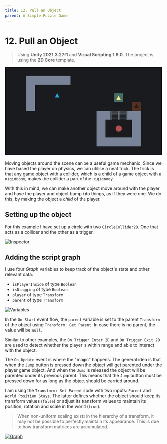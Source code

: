 ```yaml
---
title: 12. Pull an Object
parent: A Simple Puzzle Game
---
```


# 12. Pull an Object

> Using **Unity 2021.3.27f1** and **Visual Scripting 1.8.0**. The project is using the **2D Core** template.

![Demo](./demo.gif)

Moving objects around the scene can be a useful game mechanic. Since we have based the player on physics, we can utilise a neat trick. The trick is that any game object with a collider, which is a child of a game object with a `Rigidbody`, makes the collider a part of the `Rigidbody`.

With this in mind, we can make another object move around with the player and have the player and object bump into things, as if they were one. We do this, by making the object a *child* of the player.

## Setting up the object

For this example I have set up a circle with two `CircleCollider2D`. One that acts as a collider and the other as a trigger.

<img src="./inspector-1x.webp" srcset="./inspector-1x.webp 1x, ./inspector-2x.webp 2x" alt="Inspector">

## Adding the script graph

I use four *Graph* variables to keep track of the object's state and other relevant data. 

- `isPlayerInside` of type `Boolean`
- `isDragging` of type `Boolean`
- `player` of type `Transform`
- `parent` of type `Transform`

<img src="./variables-1x.webp" srcset="./variables-1x.webp 1x, ./variables-2x.webp 2x" alt="Variables">

In the `On Start` event flow, the `parent` variable is set to the parent `Transform` of the object using `Transform: Get Parent`. In case there is no parent, the value will be `null`.

Similar to other examples, the `On Trigger Enter 2D` and `On Trigger Exit 2D` are used to detect whether the player is within range and able to interact with the object.

The `On Update` event is where the "magic" happens. The general idea is that when the `Jump` button is pressed down the object will get parented under the player game object. And when the `Jump` is released the object will be parented under its previous parent. This means that the `Jump` button must be pressed down for as long as the object should be carried around.

I am using the `Transform: Set Parent` node with two inputs: `Parent` and `World Position Stays`. The latter defines whether the object should keep its transform values (`false`) or adjust its transform values to maintain its position, rotation and scale in the world (`true`).

> When non-uniform scaling exists in the hierarchy of a transform, it may not be possible to perfectly maintain its appearance. This is due to how transform matrices are accumulated. 

[<img src="./graph-1x.webp" srcset="./graph-1x.webp 1x, ./graph-2x.webp 2x" alt="Graph">](./graph-2x.webp)